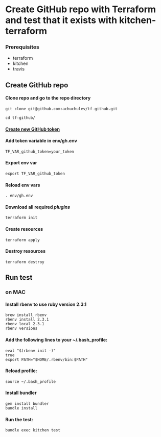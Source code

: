 # Create GitHub repo with Terraform and test that it exists with kitchen-terraform

### Prerequisites

* terraform
* kitchen
* travis

## Create GitHub repo

#### Clone repo and go to the repo directory

```
git clone git@github.com:achuchulev/tf-github.git

cd tf-github/
```

#### [Create new GitHub token](https://github.com/settings/tokens) 


#### Add token variable in env/gh.env

`TF_VAR_github_token=your_token`

#### Export env var

`export TF_VAR_github_token`

#### Reload env vars

`. env/gh.env`

#### Download all required *plugins*

`terraform init`

#### Create resources

`terraform apply`

#### Destroy resources

`terraform destroy`

## Run test

### on MAC

#### Install rbenv to use ruby version 2.3.1

```
brew install rbenv
rbenv install 2.3.1
rbenv local 2.3.1
rbenv versions
```

#### Add the following lines to your ~/.bash_profile:

```
eval "$(rbenv init -)"
true
export PATH="$HOME/.rbenv/bin:$PATH"

```

#### Reload profile: 

`source ~/.bash_profile`

#### Install bundler

```
gem install bundler
bundle install
```

#### Run the test: 

`bundle exec kitchen test`
